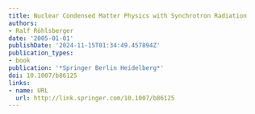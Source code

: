 ```yaml
---
title: Nuclear Condensed Matter Physics with Synchrotron Radiation
authors:
- Ralf Röhlsberger
date: '2005-01-01'
publishDate: '2024-11-15T01:34:49.457894Z'
publication_types:
- book
publication: '*Springer Berlin Heidelberg*'
doi: 10.1007/b86125
links:
- name: URL
  url: http://link.springer.com/10.1007/b86125
---
```

